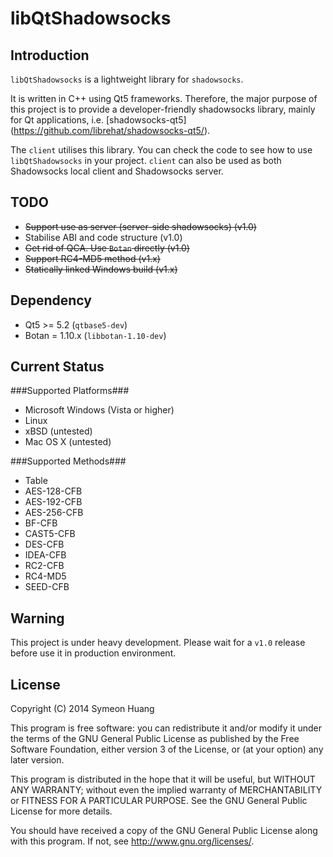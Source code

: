 libQtShadowsocks
================

Introduction
------------

`libQtShadowsocks` is a lightweight library for `shadowsocks`.

It is written in C++ using Qt5 frameworks. Therefore, the major purpose of this project is to provide a developer-friendly shadowsocks library, mainly for Qt applications, i.e. [shadowsocks-qt5] (https://github.com/librehat/shadowsocks-qt5/).

The `client` utilises this library. You can check the code to see how to use `libQtShadowsocks` in your project. `client` can also be used as both Shadowsocks local client and Shadowsocks server.

TODO
----

- ~~Support use as server (server-side shadowsocks) (v1.0)~~
- Stabilise ABI and code structure (v1.0)
- ~~Get rid of QCA. Use `Botan` directly (v1.0)~~
- ~~Support RC4-MD5 method (v1.x)~~
- ~~Statically linked Windows build (v1.x)~~

Dependency
----------

- Qt5 >= 5.2 (`qtbase5-dev`)
- Botan = 1.10.x (`libbotan-1.10-dev`)

Current Status
--------------

###Supported Platforms###

- Microsoft Windows (Vista or higher)
- Linux
- xBSD (untested)
- Mac OS X (untested)

###Supported Methods###

- Table
- AES-128-CFB
- AES-192-CFB
- AES-256-CFB
- BF-CFB
- CAST5-CFB
- DES-CFB
- IDEA-CFB
- RC2-CFB
- RC4-MD5
- SEED-CFB

Warning
-------

This project is under heavy development. Please wait for a `v1.0` release before use it in production environment.

License
-------

Copyright (C) 2014 Symeon Huang

This program is free software: you can redistribute it and/or modify
it under the terms of the GNU General Public License as published by
the Free Software Foundation, either version 3 of the License, or
(at your option) any later version.

This program is distributed in the hope that it will be useful,
but WITHOUT ANY WARRANTY; without even the implied warranty of
MERCHANTABILITY or FITNESS FOR A PARTICULAR PURPOSE.  See the
GNU General Public License for more details.

You should have received a copy of the GNU General Public License
along with this program. If not, see <http://www.gnu.org/licenses/>.
